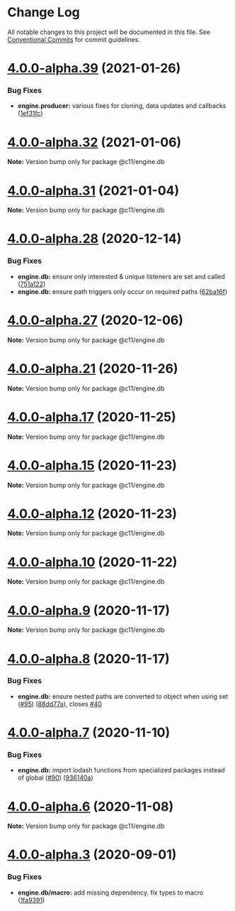 # Change Log

All notable changes to this project will be documented in this file.
See [Conventional Commits](https://conventionalcommits.org) for commit guidelines.

# [4.0.0-alpha.39](https://github.com/code11/engine/compare/v4.0.0-alpha.38...v4.0.0-alpha.39) (2021-01-26)


### Bug Fixes

* **engine.producer:** various fixes for cloning, data updates and callbacks ([1ef31fc](https://github.com/code11/engine/commit/1ef31fc64e7450db3bfbf29049e97b3fca12ba6d))





# [4.0.0-alpha.32](https://github.com/code11/engine/compare/v4.0.0-alpha.31...v4.0.0-alpha.32) (2021-01-06)

**Note:** Version bump only for package @c11/engine.db





# [4.0.0-alpha.31](https://github.com/code11/engine/compare/v4.0.0-alpha.30...v4.0.0-alpha.31) (2021-01-04)

**Note:** Version bump only for package @c11/engine.db





# [4.0.0-alpha.28](https://github.com/code11/engine/compare/v4.0.0-alpha.27...v4.0.0-alpha.28) (2020-12-14)


### Bug Fixes

* **engine.db:** ensure only interested & unique listeners are set and called ([751a122](https://github.com/code11/engine/commit/751a122bd1f11dfd20335324ea61e3684b97e164))
* **engine.db:** ensure path triggers only occur on required paths ([62ba16f](https://github.com/code11/engine/commit/62ba16f9713d41a87feb2eb8cae477901879220d))





# [4.0.0-alpha.27](https://github.com/code11/engine/compare/v4.0.0-alpha.26...v4.0.0-alpha.27) (2020-12-06)

**Note:** Version bump only for package @c11/engine.db





# [4.0.0-alpha.21](https://github.com/code11/engine/compare/v4.0.0-alpha.20...v4.0.0-alpha.21) (2020-11-26)

**Note:** Version bump only for package @c11/engine.db





# [4.0.0-alpha.17](https://github.com/code11/engine/compare/v4.0.0-alpha.15...v4.0.0-alpha.17) (2020-11-25)

**Note:** Version bump only for package @c11/engine.db





# [4.0.0-alpha.15](https://github.com/code11/engine/compare/v4.0.0-alpha.14...v4.0.0-alpha.15) (2020-11-23)

**Note:** Version bump only for package @c11/engine.db





# [4.0.0-alpha.12](https://github.com/code11/engine/compare/v4.0.0-alpha.10...v4.0.0-alpha.12) (2020-11-23)

**Note:** Version bump only for package @c11/engine.db





# [4.0.0-alpha.10](https://github.com/code11/engine/compare/v4.0.0-alpha.9...v4.0.0-alpha.10) (2020-11-22)

**Note:** Version bump only for package @c11/engine.db





# [4.0.0-alpha.9](https://github.com/code11/engine/compare/v4.0.0-alpha.8...v4.0.0-alpha.9) (2020-11-17)

**Note:** Version bump only for package @c11/engine.db





# [4.0.0-alpha.8](https://github.com/code11/engine/compare/v4.0.0-alpha.7...v4.0.0-alpha.8) (2020-11-17)


### Bug Fixes

* **engine.db:** ensure nested paths are converted to object when using set ([#95](https://github.com/code11/engine/issues/95)) ([88dd77a](https://github.com/code11/engine/commit/88dd77a8d545d74bc66058fbeeaededa2e6be778)), closes [#40](https://github.com/code11/engine/issues/40)





# [4.0.0-alpha.7](https://github.com/code11/engine/compare/v4.0.0-alpha.6...v4.0.0-alpha.7) (2020-11-10)


### Bug Fixes

* **engine.db:** import lodash functions from specialized packages instead of global ([#90](https://github.com/code11/engine/issues/90)) ([936140a](https://github.com/code11/engine/commit/936140aeca969df1cb3b8c8c731a88f5e78fde48))





# [4.0.0-alpha.6](https://github.com/code11/engine/compare/v4.0.0-alpha.5...v4.0.0-alpha.6) (2020-11-08)

**Note:** Version bump only for package @c11/engine.db





# [4.0.0-alpha.3](https://github.com/code11/engine/compare/v4.0.0-alpha.2...v4.0.0-alpha.3) (2020-09-01)


### Bug Fixes

* **engine.db/macro:** add missing dependency. fix types to macro ([1fa9391](https://github.com/code11/engine/commit/1fa939167ee13b438bad9b44457805f0715f4068))
